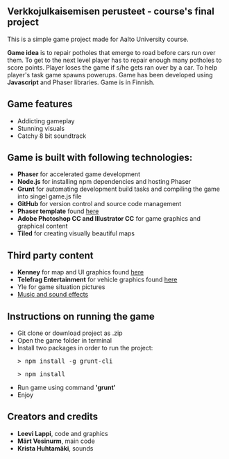## Verkkojulkaisemisen perusteet - course's final project

This is a simple game project made for Aalto University course.

**Game idea** is to repair potholes that emerge to road before cars run over them.
To get to the next level player has to repair enough many potholes to score points.
Player loses the game if s/he gets ran over by a car. To help player's task game spawns
powerups. Game has been developed using **Javascript** and Phaser libraries. Game is in Finnish.

## Game features
* 	Addicting gameplay
*   Stunning visuals
* 	Catchy 8 bit soundtrack

## Game is built with following technologies:
*   **Phaser** for accelerated game development
*   **Node.js** for installing npm dependencies and hosting Phaser
*   **Grunt** for automating development build tasks and compiling the game into singel game.js file
* 	**GitHub** for version control and source code management
*   **Phaser template** found <a target="_blank" href="https://github.com/gamecook/phaser-template-project">here</a>
*   **Adobe Photoshop CC and Illustrator CC** for game graphics and graphical content
*   **Tiled** for creating visually beautiful maps 

## Third party content
*	**Kenney** for map and UI graphics found <a target="_blank" href="https://kenney.nl/assets">here</a>
* 	**Telefrag Entertainment** for vehicle graphics found <a target="_blank" href="https://opengameart.org/content/cars-trucks-and-a-limo">here</a>
* 	Yle for game situation pictures
*  	<a target="_blank" href="http://www.freesound.org/">Music and sound effects</a>

## Instructions on running the game
* 	Git clone or download project as .zip
* 	Open the game folder in terminal 
* 	Install two packages in order to run the project:
	<pre lang="javascript">> npm install -g grunt-cli</pre>
	<pre lang="javascript">> npm install</pre>
* 	Run game using command **'grunt'**
* 	Enjoy


## Creators and credits	
*	**Leevi Lappi**, code and graphics
* 	**Märt Vesinurm**, main code
* 	**Krista Huhtamäki**, sounds 	

